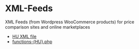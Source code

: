 # XML-Feeds
XML Feeds (from Wordpress WooCommerce products) for price comparison sites and online marketplaces

- [HU XML file](eMAG.hu-xml-structure)
- [functions-{HU}.php](functions-{HU}.php)
